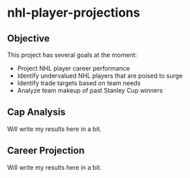 # nhl-player-projections

## Objective
This project has several goals at the moment:

- Project NHL player career performance
- Identify undervalued NHL players that are poised to surge
- Identify trade targets based on team needs
- Analyze team makeup of past Stanley Cup winners


## Cap Analysis

Will write my results here in a bit.

## Career Projection

Will write my results here in a bit.

